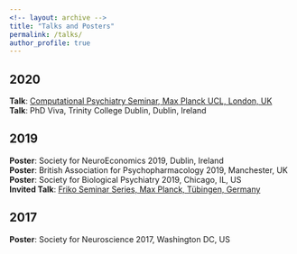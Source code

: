 ```yaml
---
<!-- layout: archive -->
title: "Talks and Posters"
permalink: /talks/
author_profile: true
---
```


## 2020

<strong> Talk</strong>: [Computational Psychiatry Seminar, Max Planck UCL, London, UK](http://seowxft.github.io/talks/2020-07-09-The-neurocognitive-correlates-of-compulsivity) <br>
<strong> Talk</strong>: PhD Viva, Trinity College Dublin, Dublin, Ireland <br>

## 2019

<strong>Poster</strong>: Society for NeuroEconomics 2019, Dublin, Ireland <br>
<strong>Poster</strong>: British Association for Psychopharmacology 2019, Manchester, UK <br>
<strong>Poster</strong>: Society for Biological Psychiatry 2019, Chicago, IL, US <br>
<strong>Invited Talk</strong>: [Friko Seminar Series, Max Planck, Tübingen, Germany](http://seowxft.github.io/talks/2019-04-12-A-dimensional-approach-to-psychiatry) <br>

## 2017

<strong>Poster</strong>: Society for Neuroscience 2017, Washington DC, US
